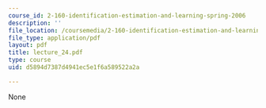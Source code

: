 ```yaml
---
course_id: 2-160-identification-estimation-and-learning-spring-2006
description: ''
file_location: /coursemedia/2-160-identification-estimation-and-learning-spring-2006/d5894d7387d4941ec5e1f6a589522a2a_lecture_24.pdf
file_type: application/pdf
layout: pdf
title: lecture_24.pdf
type: course
uid: d5894d7387d4941ec5e1f6a589522a2a

---
```

None